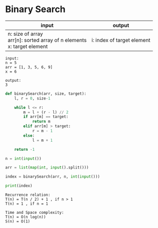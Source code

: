 # Binary Search

| input | output |
| --- | --- |
| n: size of array <br> arr[n]: sorted array of n elements <br> x: target element | i: index of target element |

```
input:
n = 5
arr = [1, 3, 5, 6, 9]
x = 6

output:
3
```

```python
def binarySearch(arr, size, target):
    l, r = 0, size-1

    while l <= r:
        m = l + (r - l) // 2
        if arr[m] == target:
            return m
        elif arr[m] > target:
            r = m - 1
        else:
            l = m + 1

    return -1

n = int(input())

arr = list(map(int, input().split()))

index = binarySearch(arr, n, int(input()))

print(index)
```

```
Recurrence relation:
T(n) = T(n / 2) + 1 , if n > 1
T(n) = 1 , if n = 1 
```

```
Time and Space complexity:
T(n) = O(n log(n))
S(n) = O(1)
```